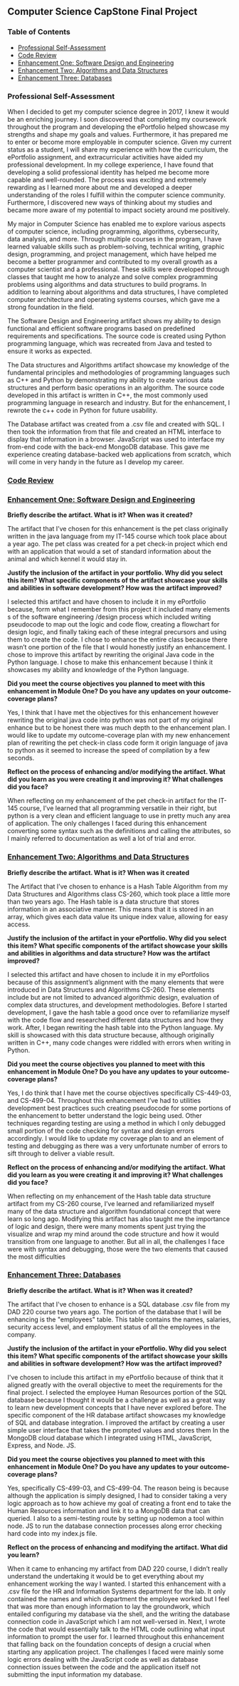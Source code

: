 ## Computer Science CapStone Final Project

### Table of Contents

- [Professional Self-Assessment](#professional-self-assessment)
- [Code Review](#code-review)
- [Enhancement One: Software Design and Engineering](#enhancement-one:-software-design-and-engineering)
- [Enhancement Two: Algorithms and Data Structures](#enhancement-two:-algorithms-and-data-structures)
- [Enhancement Three: Databases](#enhancement-three:-databases)

### Professional Self-Assessment
 
 When I decided to get my computer science degree in 2017, I knew it would be an enriching journey. I soon discovered that completing my coursework throughout the program and developing the ePortfolio helped showcase my strengths and shape my goals and values. Furthermore, it has prepared me to enter or become more employable in computer science. Given my current status as a student, I will share my experience with how the curriculum, the ePortfolio assignment, and extracurricular activities have aided my professional development. In my college experience, I have found that developing a solid professional identity has helped me become more capable and well-rounded. The process was exciting and extremely rewarding as I learned more about me and developed a deeper understanding of the roles I fulfill within the computer science community. Furthermore, I discovered new ways of thinking about my studies and became more aware of my potential to impact society around me positively.


 My major in Computer Science has enabled me to explore various aspects of computer science, including programming, algorithms, cybersecurity, data analysis, and more. Through multiple courses in the program, I have learned valuable skills such as problem-solving, technical writing, graphic design, programming, and project management, which have helped me become a better programmer and contributed to my overall growth as a computer scientist and a professional. These skills were developed through classes that taught me how to analyze and solve complex programming problems using algorithms and data structures to build programs. In addition to learning about algorithms and data structures, I have completed computer architecture and operating systems courses, which gave me a strong foundation in the field.

 The Software Design and Engineering artifact shows my ability to design functional and efficient software programs based on predefined requirements and specifications. The source code is created using Python programming language, which was recreated from Java and tested to ensure it works as expected. 

 The Data structures and Algorithms artifact showcase my knowledge of the fundamental principles and methodologies of programming languages such as C++ and Python by demonstrating my ability to create various data structures and perform basic operations in an algorithm. The source code developed in this artifact is written in C++, the most commonly used programming language in research and industry. But for the enhancement, I rewrote the c++ code in Python for future usability. 

The Database artifact was created from a .csv file and created with SQL. I then took the information from that file and created an HTML interface to display that information in a browser. JavaScript was used to interface my from-end code with the back-end MongoDB database. This gave me experience creating database-backed web applications from scratch, which will come in very handy in the future as I develop my career.

 
### [Code Review](https://youtu.be/1ZQySk41Fzs)
 
 
### [Enhancement One: Software Design and Engineering](https://github.com/KennethPosley/CS499CompSciCapstoneKP/tree/main/CS-499%20Enhancement%20One)


**Briefly describe the artifact. What is it? When was it created?**

The artifact that I’ve chosen for this enhancement is the pet class originally written in the java language from my IT-145 course which took place about a year ago. The pet class was created for a pet check-in project which end with an application that would a set of standard information about the animal and which kennel it would stay in.

**Justify the inclusion of the artifact in your portfolio. Why did you select this item? What specific components of the artifact showcase your skills and abilities in software development? How was the artifact improved?**

I selected this artifact and have chosen to include it in my ePortfolio because, form what I remember from this project it included many elements s of the software engineering /design process which included writing pseudocode to map out the logic and code flow, creating a flowchart for design logic, and finally taking each of these integral precursors and using them to create the code. I chose to enhance the entire class because there wasn’t one portion of the file that I would honestly justify an enhancement. I chose to improve this artifact by rewriting the original Java code in the Python language. I chose to make this enhancement because I think it showcases my ability and knowledge of the Python language.
 
**Did you meet the course objectives you planned to meet with this enhancement in Module One? Do you have any updates on your outcome- coverage plans?**

Yes, I think that I have met the objectives for this enhancement however rewriting the original java code into python was not part of my original enhance but to be honest there was much depth to the enhancement plan. I would like to update my outcome-coverage plan with my new enhancement plan of rewriting the pet check-in class code form it origin language of java to python as it seemed to increase the speed of compilation by a few seconds.

**Reflect on the process of enhancing and/or modifying the artifact. What did you learn as you were creating it and improving it? What challenges did you face?**

When reflecting on my enhancement of the pet check-in artifact for the IT-145 course, I’ve learned that all programming versatile in their right, but python is a very clean and efficient language to use in pretty much any area of application.  The only challenges I faced during this enhancement converting some syntax such as the definitions and calling the attributes, so I mainly referred to documentation as well a lot of trial and error.


### [Enhancement Two: Algorithms and Data Structures](https://github.com/KennethPosley/CS499CompSciCapstoneKP/tree/main/CS-499%20Enhancement%20Two)


**Briefly describe the artifact. What is it? When was it created**

The Artifact that I’ve chosen to enhance is a Hash Table Algorithm from my Data Structures and Algorithms class CS-260, which took place a little more than two years ago. The Hash table is a data structure that stores information in an associative manner. This means that it is stored in an array, which gives each data value its unique index value, allowing for easy access.

**Justify the inclusion of the artifact in your ePortfolio. Why did you select this item? What specific components of the artifact showcase your skills and abilities in algorithms and data structure? How was the artifact improved?** 

I selected this artifact and have chosen to include it in my ePortfolios because of this assignment’s alignment with the many elements that were introduced in Data Structures and Algorithms CS-260. These elements include but are not limited to advanced algorithmic design, evaluation of complex data structures, and development methodologies. Before I started development, I gave the hash table a good once over to refamiliarize myself with the code flow and researched different data structures and how they work. After, I began rewriting the hash table into the Python language. My skill is showcased with this data structure because, although originally written in C++, many code changes were riddled with errors when writing in Python.

**Did you meet the course objectives you planned to meet with this enhancement in Module One? Do you have any updates to your outcome-coverage plans?**

Yes, I do think that I have met the course objectives specifically CS-449-03, and CS-499-04. Throughout this enhancement I’ve had to utilities development best practices such creating pseudocode for some portions of the enhancement to better understand the logic being used. Other techniques regarding testing are using a method in which I only debugged small portion of the code checking for syntax and design errors accordingly. I would like to update my coverage plan to and an element of testing and debugging as there was a very unfortunate number of errors to sift through to deliver a viable result.

**Reflect on the process of enhancing and/or modifying the artifact. What did you learn as you were creating it and improving it? What challenges did you face?**

When reflecting on my enhancement of the Hash table data structure artifact from my CS-260 course, I’ve learned and refamiliarized myself many of the data structure and algorithm foundational concept that were learn so long ago. Modifying this artifact has also taught me the importance of logic and design, there were many moments spent just trying the visualize and wrap my mind around the code structure and how it would transition from one language to another. But all in all, the challenges I face were with syntax and debugging, those were the two elements that caused the most difficulties



### [Enhancement Three: Databases](https://github.com/KennethPosley/CS499CompSciCapstoneKP/tree/main/CS-499%20Enhancement%20Three)


**Briefly describe the artifact. What is it? When was it created?**

The artifact that I've chosen to enhance is a SQL database .csv file from my DAD 220 course two years ago. The portion of the database that I will be enhancing is the "employees" table. This table contains the names, salaries, security access level, and employment status of all the employees in the company. 

**Justify the inclusion of the artifact in your ePortfolio. Why did you select this item? What specific components of the artifact showcase your skills and abilities in software development? How was the artifact improved?**

I've chosen to include this artifact in my ePortfolio because of think that it aligned greatly with the overall objective to meet the requirements for the final project. I selected the employee Human Resources portion of the SQL database because I thought it would be a challenge as well as a great way to learn new development concepts that I have never explored before. The specific component of the HR database artifact showcases my knowledge of SQL and database integration. I improved the artifact by creating a user simple user interface that takes the prompted values and stores them In the MongoDB cloud database which I integrated using HTML, JavaScript, Express, and Node. JS.

**Did you meet the course objectives you planned to meet with this enhancement in Module One? Do you have any updates to your outcome-coverage plans?**

Yes, specifically CS-499-03, and CS-499-04. The reason being is because although the application is simply designed, I had to consider taking a very logic approach as to how achieve my goal of creating a front end to take the Human Resources information and link it to a MongoDB data that can queried. I also to a semi-testing route by setting up nodemon a tool within node. JS to run the database connection processes along error checking hard code into my index.js file.

**Reflect on the process of enhancing and modifying the artifact. What did you learn?**

When it came to enhancing my artifact from DAD 220 course, I didn’t really understand the undertaking it would be to get everything about my enhancement working the way I wanted. I started this enhancement with a .csv file for the HR and Information Systems department for the lab. It only contained the names and which department the employee worked but I feel that was more than enough information to lay the groundwork, which entailed configuring my database via the shell, and the writing the database connection code in JavaScript which I am not well-versed in. Next, I wrote the code that would essentially talk to the HTML code outlining what input information to prompt the user for. I learned throughout this enhancement that falling back on the foundation concepts of design a crucial when starting any application project. The challenges I faced were mainly some logic errors dealing with the JavaScript code as well as database connection issues between the code and the application itself not submitting the input information my database.
